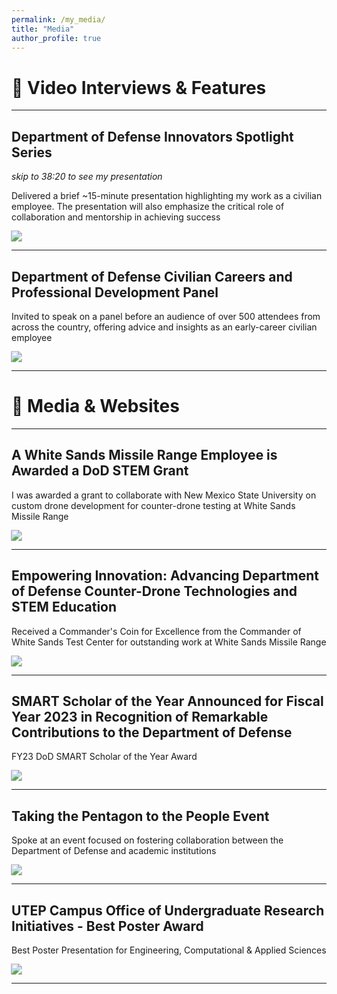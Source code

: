 ```yaml
---
permalink: /my_media/
title: "Media"
author_profile: true
---
```


# 🎥 Video Interviews & Features

---

## **Department of Defense Innovators Spotlight Series**  
*skip to 38:20 to see my presentation*

Delivered a brief ~15-minute presentation highlighting my work as a civilian employee. The presentation will also emphasize the critical role of collaboration and mentorship in achieving success

<a href="https://www.youtube.com/watch?v=Bh-kM5tN-r8">
  <img src="https://img.shields.io/badge/Watch%20Video-Link-red" style="transform: scale(1.1);">
</a>

---

## **Department of Defense Civilian Careers and Professional Development Panel**

Invited to speak on a panel before an audience of over 500 attendees from across the country, offering advice and insights as an early-career civilian employee

<a href="https://vimeo.com/993013829/07b6d50ba8?share=copy">
  <img src="https://img.shields.io/badge/Watch%20Video-Link-red" style="transform: scale(1.1);">
</a>

---

# 📰 Media & Websites

---

## **A White Sands Missile Range Employee is Awarded a DoD STEM Grant**
I was awarded a grant to collaborate with New Mexico State University on custom drone development for counter-drone testing at White Sands Missile Range

<a href="https://www.army.mil/article/270467/a_white_sands_missile_range_employee_is_awarded_a_dod_stem_grant">
  <img src="https://img.shields.io/badge/Read%20Article-Link-blue" style="transform: scale(1.1);">
</a>

<!-- [![Read Article](https://img.shields.io/badge/Read%20Article-Link-blue)](https://www.army.mil/article/270467/a_white_sands_missile_range_employee_is_awarded_a_dod_stem_grant) -->

---

## **Empowering Innovation: Advancing Department of Defense Counter-Drone Technologies and STEM Education** 
Received a Commander's Coin for Excellence from the Commander of White Sands Test Center for outstanding work at White Sands Missile Range

<a href="https://www.dvidshub.net/news/470419/empowering-innovation-smart-scholar-and-mentor-pair-advance-department-defense-counter-drone-technologies-and-stem-education">
  <img src="https://img.shields.io/badge/Read%20Article-Link-blue" style="transform: scale(1.1);">
</a>

<!-- [![Read Article](https://img.shields.io/badge/Read%20Article-Link-blue)](https://www.dvidshub.net/news/470419/empowering-innovation-smart-scholar-and-mentor-pair-advance-department-defense-counter-drone-technologies-and-stem-education) -->

---

## **SMART Scholar of the Year Announced for Fiscal Year 2023 in Recognition of Remarkable Contributions to the Department of Defense**
FY23 DoD SMART Scholar of the Year Award

<a href="https://www.dvidshub.net/news/467770/smart-scholar-and-mentor-year-awards-announced-fiscal-year-2023-recognition-their-remarkable-contributions">
  <img src="https://img.shields.io/badge/Read%20Article-Link-blue" style="transform: scale(1.1);">
</a>

<!-- [![Read Article](https://img.shields.io/badge/Read%20Article-Link-blue)](https://www.dvidshub.net/news/467770/smart-scholar-and-mentor-year-awards-announced-fiscal-year-2023-recognition-their-remarkable-contributions) -->

---

## **Taking the Pentagon to the People Event**  
Spoke at an event focused on fostering collaboration between the Department of Defense and academic institutions

<a href="https://www.linkedin.com/feed/update/urn:li:activity:7186232138797584385/">
  <img src="https://img.shields.io/badge/Read%20Article-Link-blue" style="transform: scale(1.1);">
</a>

<!-- [![Read Article](https://img.shields.io/badge/Read%20Article-Link-blue)](https://www.linkedin.com/feed/update/urn:li:activity:7186232138797584385/) -->

---

## **UTEP Campus Office of Undergraduate Research Initiatives - Best Poster Award**  
Best Poster Presentation for Engineering, Computational & Applied Sciences

<a href="https://www.utep.edu/couri/dept/for-ug-researchers/symposia/award-winners/2022-spring.html">
  <img src="https://img.shields.io/badge/Read%20Article-Link-blue" style="transform: scale(1.1);">
</a>

<!-- [![Read Article](https://img.shields.io/badge/Read%20Article-Link-blue)](https://www.utep.edu/couri/dept/for-ug-researchers/symposia/award-winners/2022-spring.html) -->

---